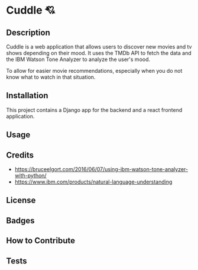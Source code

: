 

# Cuddle 💘

## Description

Cuddle is a web application that allows users to discover new movies and tv shows depending on their mood. It uses the TMDb API to fetch the data and the IBM Watson Tone Analyzer to analyze the user's mood.

To allow for easier movie recommendations, especially when you do not know what to watch in that situation.

## Installation
This project contains a Django app for the backend and a react frontend application.

## Usage

## Credits

- https://bruceelgort.com/2016/06/07/using-ibm-watson-tone-analyzer-with-python/
- https://www.ibm.com/products/natural-language-understanding

## License

## Badges

## How to Contribute

## Tests
